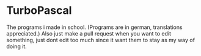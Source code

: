 # TurboPascal
The programs i made in school.
(Programs are in german, translations appreciated.)
Also just make a pull request when you want to edit something, just dont edit too much since it want them to stay as my way of doing it.
